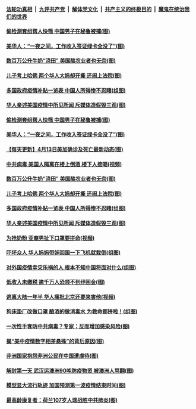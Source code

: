 

####  [法轮功真相](../../../../basic/blob/master/README.md?t=04140201) &nbsp;|&nbsp; [九评共产党](../../../../9ping.md/blob/master/README.md?t=04140201) &nbsp;|&nbsp; [解体党文化](../../../../jtdwh.md/blob/master/README.md?t=04140201)  &nbsp;|&nbsp; [共产主义的终极目的](../../../../gczydzjmd.md/blob/master/README.md?t=04140201) &nbsp;|&nbsp; [魔鬼在统治我们的世界](../../../../mgztzwmdsj.md/blob/master/README.md?t=04140201) 

#### [偷检测套组帮人快筛 中国男子在秘鲁被捕(图)](../pages/p3/929650.md?t=04140201) 

#### [美华人：“一夜之间，工作收入签证绿卡全没了”(图)](../pages/p3/929647.md?t=04140201) 

#### [数百万公升牛奶“浇田” 美国酪农业者也无奈(图)](../pages/p3/929612.md?t=04140201) 

#### [儿子考上哈佛 两个华人大妈却开撕 还闹上法院(图)](../pages/p3/929609.md?t=04140201) 

#### [多国政府疫情补贴一览表 中国人所得惨不忍睹(组图)](../pages/p3/929597.md?t=04140201) 

#### [华人亲述美国疫情中所见所闻 斥媒体造假毁三观(图)](../pages/p3/929596.md?t=04140201) 

#### [偷检测套组帮人快筛 中国男子在秘鲁被捕(图)](../pages/p3/929650.md?t=04140201) 

#### [美华人：“一夜之间，工作收入签证绿卡全没了”(图)](../pages/p3/929647.md?t=04140201) 

#### [【每天更新】4月13日美加确诊及死亡最新动态(图)](../pages/p3/928262.md?t=04140201) 

#### [中共病毒 美国人隔离在楼上倒酒 楼下人接喝(视频)](../pages/p3/929618.md?t=04140201) 

#### [数百万公升牛奶“浇田” 美国酪农业者也无奈(图)](../pages/p3/929612.md?t=04140201) 

#### [儿子考上哈佛 两个华人大妈却开撕 还闹上法院(图)](../pages/p3/929609.md?t=04140201) 

#### [多国政府疫情补贴一览表 中国人所得惨不忍睹(组图)](../pages/p3/929597.md?t=04140201) 

#### [华人亲述美国疫情中所见所闻 斥媒体造假毁三观(图)](../pages/p3/929596.md?t=04140201) 

#### [为抢奶粉 亚裔男扯下口罩要拼命(视频)](../pages/p3/929579.md?t=04140201) 

#### [吓坏众人 华人妈妈带娃回国一下飞机就栽倒(组图)](../pages/p3/929573.md?t=04140201) 

#### [对外国疫情幸灾乐祸的人 根本不知中国将面对什么(组图)](../pages/p3/929556.md?t=04140201) 

#### [低收入未缴税 逾千万人恐领不到纾困金(图)](../pages/p3/929503.md?t=04140201) 

#### [逃离大陆一年半 华人痛批北京还要来害他(视频)](../pages/p3/929502.md?t=04140201) 

#### [狗床垫厂改做口罩 酿酒的做消毒水 为救命都拼啦！(组图)](../pages/p3/929379.md?t=04140201) 

#### [一次性手套防中共病毒？专家：反而增加感染风险(图)](../pages/p3/929495.md?t=04140201) 

#### [揭“美中疫情数字相差悬殊”的背后原因(图)](../pages/p3/929491.md?t=04140201) 

#### [非洲国家抱怨非洲公民在中国遭虐待(图)](../pages/p3/929490.md?t=04140201) 

#### [解封第一天 武汉运澳洲90吨防疫物资 被澳洲人骂翻(图)](../pages/p3/929396.md?t=04140201) 

#### [模型显大流行轨迹 加国预测第一波疫情结束时间(图)](../pages/p3/929373.md?t=04140201) 

#### [最高龄康复者：荷兰107岁人瑞战胜中共肺炎(图)](../pages/p3/929354.md?t=04140201) 

